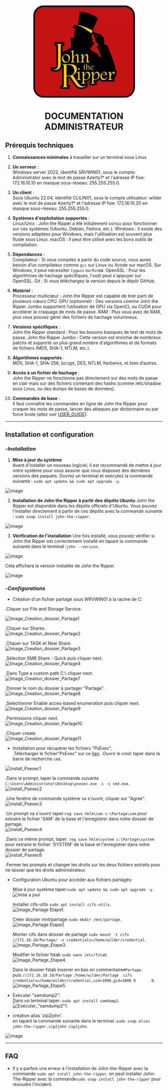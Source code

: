 <p align="center"><img src=Images/JtR.png ></p>

# <p align="center">  DOCUMENTATION ADMINISTRATEUR </p>

## Prérequis techniques

1. **Connaissances minimales** à travailler sur un terminal sous Linux
  
2. **Un serveur** :  
Windows server 2022, identifié SRVWIN01, sous le compte: Administrator avec le mot de passe Azerty1* et l'adresse IP fixe: 172.16.10.10 en masque sous-réseau: 255.255.255.0.
  
3. **Un client** :  
Sous Ubuntu 22.04, identifié CLILIN01, sous le compte utilisateur: wilder avec le mot de passe Azerty1* et l'adresse IP fixe: 172.16.10.20 en masque sous-réseau: 255.255.255.0.
  
4. **Systèmes d'exploitation supportés** :  
Linux/Unix : John the Ripper a été initialement conçu pour fonctionner sur ces systèmes (Ubuntu, Debian, Fedora, etc.).
Windows : Il existe des versions adaptées pour Windows, mais l'utilisation est souvent plus fluide sous Linux.
macOS : Il peut être utilisé avec les bons outils de compilation.
  
5. **Dépendances** :  
Compilateur : Si vous compilez à partir du code source, vous aurez besoin d’un compilateur comme ```gcc``` sur Linux ou Xcode sur macOS. Sur Windows, il peut nécessiter ```Cygwin``` ou ```MinGW```.
OpenSSL : Pour les algorithmes de hachage spécifiques, l'outil peut s'appuyer sur OpenSSL.
Git : Si vous téléchargez la version depuis le dépôt GitHub.
  
6. **Matériel** :  
Processeur multicœur : John the Ripper est capable de tirer parti de plusieurs cœurs CPU.
GPU (optionnel) : Des versions comme John the Ripper Jumbo supportent l’utilisation de GPU via OpenCL ou CUDA pour accélérer le craquage de mots de passe.
RAM : Plus vous avez de RAM, plus vous pouvez gérer des fichiers de hachage volumineux.
  
7. **Versions spécifiques** :  
John the Ripper standard : Pour les besoins basiques de test de mots de passe.
John the Ripper Jumbo : Cette version est enrichie de nombreux patchs et supporte un plus grand nombre d'algorithmes et de formats de fichiers (MD5, SHA-1, NTLM, etc.).
  
8. **Algorithmes supportés** :  
MD5, SHA-1, SHA-256, bcrypt, DES, NTLM, Kerberos, et bien d’autres.
  
9. **Accès à un fichier de hachage** :  
John the Ripper ne fonctionne pas directement sur des mots de passe en clair mais sur des fichiers contenant des hashs (comme /etc/shadow sous Linux, ou des dumps de bases de données).
  
10. **Commandes de base** :  
Il faut connaître les commandes en ligne de John the Ripper pour craquer les mots de passe, lancer des attaques par dictionnaire ou par force brute (allez voir [USER_GUIDE](https://github.com/WildCodeSchool/TSSR-2409-JAUNE-P1-G3-SecurisationDeMotDePasse/blob/261dd6862f5507e3f5004c169266dd713303b90c/USER_GUIDE.md)).
  
---
## Installation et configuration 

### -*Installation* 
1. **Mise à jour du système**  
Avant d'installer un nouveau logiciel, il est recommandé de mettre à jour votre système pour vous assurer que vous disposez des dernières versions des paquets. Ouvrez un terminal et exécutez la commande suivante :
```sudo apt update && sudo apt upgrade -y```.  

![image](https://github.com/WildCodeSchool/TSSR-2409-JAUNE-P1-G3-SecurisationDeMotDePasse/blob/main/Images/Capture%20d%E2%80%99%C3%A9cran%20dinstall%20john-the%20ripper%204.png)

2. **Installation de John the Ripper à partir des dépôts Ubuntu**
John the Ripper est disponible dans les dépôts officiels d'Ubuntu. Vous pouvez l'installer directement à partir de ces dépôts avec la commande suivante :
```sudo snap install john-the-ripper```.  
 
![image](https://github.com/WildCodeSchool/TSSR-2409-JAUNE-P1-G3-SecurisationDeMotDePasse/blob/main/Images/Capture%20d%E2%80%99%C3%A9cran%20dinstall%20john-the%20ripper2.png)

3. **Vérification de l'installation**
Une fois installé, vous pouvez vérifier si John the Ripper est correctement installé en tapant la commande suivante dans le terminal :```john --version```.  

![image](https://github.com/WildCodeSchool/TSSR-2409-JAUNE-P1-G3-SecurisationDeMotDePasse/blob/main/Images/Capture%20d%E2%80%99%C3%A9cran%20d'install%20john-the-ripper%206.png)

Cela affichera la version installée de John the Ripper.

![image](https://github.com/WildCodeSchool/TSSR-2409-JAUNE-P1-G3-SecurisationDeMotDePasse/blob/main/Images/Capture%20d%E2%80%99%C3%A9cran%20d'install%20john-the-ripper%205%20.png)


### -*Configurations*  
  

- Création d'un fichier partagé sous WRVWIN01 à la racine de C:
     
 .Cliquer sur File and Storage Service.  
 
![Image_Creation_dossier_Partage1](https://github.com/WildCodeSchool/TSSR-2409-JAUNE-P1-G3-SecurisationDeMotDePasse/blob/main/Images/Creation_dossier_Partage1.png)
  
.Cliquer sur Shares.  
![Image_Creation_dossier_Partage2](https://github.com/WildCodeSchool/TSSR-2409-JAUNE-P1-G3-SecurisationDeMotDePasse/blob/main/Images/Creation_dossier_Partage2.png)
  
 .Cliquer sur TASK et New Share.  
![Image_Creation_dossier_Partage3](https://github.com/WildCodeSchool/TSSR-2409-JAUNE-P1-G3-SecurisationDeMotDePasse/blob/main/Images/Creation_dossier_Partage3.png)
  
 .Sélection SMB Share - Quick puis cliquer next.  
![Image_Creation_dossier_Partage4](https://github.com/WildCodeSchool/TSSR-2409-JAUNE-P1-G3-SecurisationDeMotDePasse/blob/main/Images/Creation_dossier_Partage4.png) 
  
 .Dans Type a custom path  C:\ cliquer next.  
![Image_Creation_dossier_Partage7](https://github.com/WildCodeSchool/TSSR-2409-JAUNE-P1-G3-SecurisationDeMotDePasse/blob/main/Images/Creation_dossier_Partage7.png)
  
 .Donner le nom du dossier à partager "Partage".  
![Image_Creation_dossier_Partage8](https://github.com/WildCodeSchool/TSSR-2409-JAUNE-P1-G3-SecurisationDeMotDePasse/blob/main/Images/Creation_dossier_Partage8.png)
  
 .Selectionner Enable acces-based enumeration puis cliquer next.  
![Image_Creation_dossier_Partage9](https://github.com/WildCodeSchool/TSSR-2409-JAUNE-P1-G3-SecurisationDeMotDePasse/blob/main/Images/Creation_dossier_Partage9.png)
  
 .Permissions cliquer next.  
![Image_Creation_dossier_Partage10](https://github.com/WildCodeSchool/TSSR-2409-JAUNE-P1-G3-SecurisationDeMotDePasse/blob/main/Images/Creation_dossier_Partage10.png)
  
 .Cliquer create.  
![Image_Creation_dossier_Partage11](https://github.com/WildCodeSchool/TSSR-2409-JAUNE-P1-G3-SecurisationDeMotDePasse/blob/main/Images/Creation_dossier_Partage11.png)

       
- Installation pour récupérer les fichiers "PsExec".   
 .Télécharger le fichier"PsExec" sur ce [lien](https://learn.microsoft.com/fr-fr/sysinternals/downloads/psexec). 
 .Ouvrir le cmd: taper dans la barre de recherche ```cmd```.  

![install_Psexec1](https://github.com/WildCodeSchool/TSSR-2409-JAUNE-P1-G3-SecurisationDeMotDePasse/blob/main/Images/install_Psexec1.png)
  
 .Dans le prompt,  taper la commande suivante ```C:\Users\Administrator\Desktop\psexec.exe -i -s cmd.exe```.  
 ![install_Psexec2](https://github.com/WildCodeSchool/TSSR-2409-JAUNE-P1-G3-SecurisationDeMotDePasse/blob/main/Images/install_Psexec2.png)  
 
 .Une fenêtre de commande système va s'ouvrir, cliquer sur "Agree".  
 ![install_Psexec3](https://github.com/WildCodeSchool/TSSR-2409-JAUNE-P1-G3-SecurisationDeMotDePasse/blob/main/Images/install_Psexec3.png)  
 
 .Un prompt va s'ouvrir taper:```reg save hklm\sam c:\Partage\sam``` pour extraire le fichier 'SAM' de la base et l'enregistrer dans notre dossier de partage.   
 ![install_Psexec4](https://github.com/WildCodeSchool/TSSR-2409-JAUNE-P1-G3-SecurisationDeMotDePasse/blob/main/Images/install_Psexec4.png)  
 
 .Dans ce même prompt, taper: ```reg save hklm\system c:\Partage\system``` pour extraire le fichier 'SYSTEM' de la base et l'enregistrer dans notre dossier de partage.   
 ![install_Psexec6](https://github.com/WildCodeSchool/TSSR-2409-JAUNE-P1-G3-SecurisationDeMotDePasse/blob/main/Images/install_Psexec6.png)  
 
  .Fermer les prompts et changer les droits sur les deux fichiers extraits pour ne laisser que les droits administrateur.   
  
     
- Configuration Ubuntu pour accèder aux fichiers partagés:

  Mise à jour système taper:```sudo apt update && sudo apt upgrade -y```.  
![mise a jour](https://github.com/WildCodeSchool/TSSR-2409-JAUNE-P1-G3-SecurisationDeMotDePasse/blob/main/Images/Capture%20d%E2%80%99%C3%A9cran%20dinstall%20john-the%20ripper%204.png)
  
  Installer cifs-utils ```sudo apt install cifs-utils```.  
![image_Partage Etape1](https://github.com/WildCodeSchool/TSSR-2409-JAUNE-P1-G3-SecurisationDeMotDePasse/blob/main/Images/Partage_etape1.png).

  Créer dossier mnt/partage ```sudo mkdir /mnt/partage```.    
![image_Partage Etape2](https://github.com/WildCodeSchool/TSSR-2409-JAUNE-P1-G3-SecurisationDeMotDePasse/blob/main/Images/Partage_etape2.png)

  Monter cifs dans dossier de partage ```sudo mount -t cifs //172.10.10/Partage/ -o credentials=/home/wilder/credential```.  
![image_Partage_Etape3](https://github.com/WildCodeSchool/TSSR-2409-JAUNE-P1-G3-SecurisationDeMotDePasse/blob/main/Images/Partage_Etape3.png).

  Modifier le fichier fstab ```sudo nano /etc/fstab```.  
![image_Partage_Etape4](https://github.com/WildCodeSchool/TSSR-2409-JAUNE-P1-G3-SecurisationDeMotDePasse/blob/main/Images/Partage_etape4.png).

  Dans le dossier fstab inserrer en bas en commentaire```#Partage```.  
  puis ```//172.16.10.10/Partage /home/wilder/Partage  cifs credentials=/home/wilder/credential,uid=1000,gid=1000 0       0```.  
![image_Partage_Etape5](https://github.com/WildCodeSchool/TSSR-2409-JAUNE-P1-G3-SecurisationDeMotDePasse/blob/main/Images/Partage_etape5.png).

   
- Exècuter "samdump2":  
  Dans un terminal taper: ```sudo apt install samdump2```.  
![Exécuter_"samdump2"1](https://github.com/WildCodeSchool/TSSR-2409-JAUNE-P1-G3-SecurisationDeMotDePasse/blob/main/Images/Ex%C3%A9cuter_%22samdump2%221.png).

  
- création alias 'zip2john'.  
  en tapant la commande suivante dans le terminal :```sudo snap alias john-the-ripper.zip2john zip2john```.  

![image](https://github.com/WildCodeSchool/TSSR-2409-JAUNE-P1-G3-SecurisationDeMotDePasse/blob/main/Images/INSTALL3.png)
  

---
## FAQ  

- Il y a parfois une erreur à l'installation de John-the-Ripper avec la commande ```sudo apt intall john-the-ripper```,
  on peut installer John-The-Ripper avec la commande```sudo snap install john-the-ripper``` pour résoudre l'incident.
 
